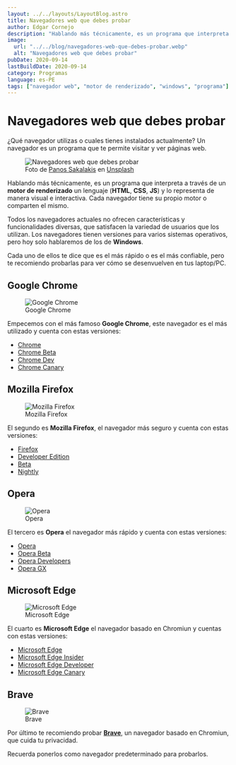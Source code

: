 ```yaml
---
layout: ../../layouts/LayoutBlog.astro
title: Navegadores web que debes probar
author: Edgar Cornejo
description: "Hablando más técnicamente, es un programa que interpreta a través de un motor de renderizado un lenguaje (HTML, CSS, JS) y lo representa de manera visual e interactiva. Cada navegador tiene su propio motor o comparten el mismo."
image:
  url: "../../blog/navegadores-web-que-debes-probar.webp"
  alt: "Navegadores web que debes probar"
pubDate: 2020-09-14
lastBuildDate: 2020-09-14
category: Programas
language: es-PE
tags: ["navegador web", "motor de renderizado", "windows", "programa"]
---
```


# Navegadores web que debes probar

¿Qué navegador utilizas o cuales tienes instalados actualmente? Un navegador es un programa que te permite visitar y ver páginas web.

<figure>
  <img src="../../blog/navegadores-web-que-debes-probar.webp" alt="Navegadores web que debes probar"/>
  <figcaption>Foto de <a href="https://unsplash.com/es/@meymigrou" title="Panos Sakalakis" target="_blank">Panos Sakalakis</a> en <a href="https://unsplash.com/es/fotos/monitor-de-pantalla-plana-negro-sobre-mesa-j9EtVGr0piI" title="Unsplash" target="_blank">Unsplash</a>
  </figcaption>
</figure>

Hablando más técnicamente, es un programa que interpreta a través de un **motor de renderizado** un lenguaje (**HTML**, **CSS**, **JS**) y lo representa de manera visual e interactiva. Cada navegador tiene su propio motor o comparten el mismo. 

Todos los navegadores actuales no ofrecen características y funcionalidades diversas, que satisfacen la variedad de usuarios que los utilizan. Los navegadores tienen versiones para varios sistemas operativos, pero hoy solo hablaremos de los de **Windows**.

Cada uno de ellos te dice que es el más rápido o es el más confiable, pero te recomiendo probarlas para ver cómo se desenvuelven en tus laptop/PC. 

## Google Chrome

<figure>
  <img src="../../blog/logo-chrome.svg" alt="Google Chrome"/>
  <figcaption>Google Chrome</figcaption>
</figure>

Empecemos con el más famoso **Google Chrome**, este navegador es el más utilizado y cuenta con estas versiones:

- <a href="https://www.google.com/intl/es-419/chrome/" title="Chrome" target="_blank">Chrome</a>
- <a href="https://www.google.com/intl/es-419/chrome/beta/" title="Chrome Beta" target="_blank">Chrome Beta</a>
- <a href="https://www.google.com/intl/es-419/chrome/dev/" title="Chrome Dev" target="_blank">Chrome Dev</a>
- <a href="https://www.google.com/intl/es-419/chrome/canary/" title="Chrome Canary" target="_blank">Chrome Canary</a>

## Mozilla Firefox

<figure>
  <img src="../../blog/logo-firefox.png" alt="Mozilla Firefox"/>
  <figcaption>Mozilla Firefox</figcaption>
</figure>

El  segundo es **Mozilla Firefox**, el navegador más seguro y cuenta con estas versiones:

- <a href="https://www.mozilla.org/es-ES/firefox/new/" title="Firefox" target="_blank">Firefox</a>
- <a href="https://www.mozilla.org/es-ES/firefox/developer/" title="Developer Edition" target="_blank">Developer Edition</a>
- <a href="https://www.mozilla.org/es-ES/firefox/channel/desktop/#beta" title="Beta" target="_blank">Beta</a>
- <a href="https://www.mozilla.org/es-ES/firefox/channel/desktop/#nightly" title="Nightly" target="_blank">Nightly</a>

## Opera

<figure>
  <img src="../../blog/logo-opera.png" alt="Opera"/>
  <figcaption>Opera</figcaption>
</figure>

El tercero es **Opera** el navegador más rápido y cuenta con estas versiones:

- <a href="https://www.opera.com/es" title="Opera" target="_blank">Opera</a>
- <a href="https://www.opera.com/es-419/computer/beta" title="Opera Beta" target="_blank">Opera Beta</a>
- <a href="https://www.opera.com/es-419/computer/beta" title="Opera Developers" target="_blank">Opera Developers</a>
- <a href="https://www.opera.com/es-419/gx" title="Opera GX" target="_blank">Opera GX</a>

## Microsoft Edge

<figure>
  <img src="../../blog/logo-edge.png" alt="Microsoft Edge"/>
  <figcaption>Microsoft Edge</figcaption>
</figure>

El cuarto es **Microsoft Edge** el navegador basado en Chromiun y cuentas con estas versiones:

- <a href="https://www.microsoft.com/es-es/edge/features" title="Microsoft Edge" target="_blank">Microsoft Edge</a>
- <a href="https://www.microsoftedgeinsider.com/es-es/" title="Microsoft Edge Insider" target="_blank">Microsoft Edge Insider</a>
- <a href="https://developer.microsoft.com/en-us/microsoft-edge/" title="Microsoft Edge Developer" target="_blank">Microsoft Edge Developer</a>
- <a href="https://www.microsoftedgeinsider.com/es-es/download" title="Microsoft Edge Canary" target="_blank">Microsoft Edge Canary</a>

## Brave

<figure>
  <img src="../../blog/logo-brave.svg" alt="Brave"/>
  <figcaption>Brave</figcaption>
</figure>

Por último te recomiendo probar **<a href="https://brave.com/es/" title="Brave" target="_blank">Brave</a>**, un navegador basado en Chromiun, que cuida tu privacidad.

Recuerda ponerlos como navegador predeterminado para probarlos.
